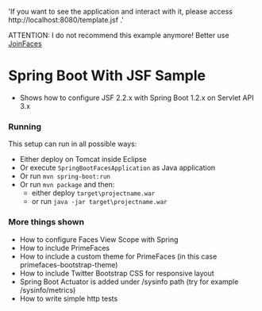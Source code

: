 'If you want to see the application and interact with it, please access http://localhost:8080/template.jsf .'

ATTENTION: I do not recommend this example anymore! Better use [JoinFaces](http://joinfaces.org/)

Spring Boot With JSF Sample
=================================================================

* Shows how to configure JSF 2.2.x with Spring Boot 1.2.x on Servlet API 3.x

### Running

This setup can run in all possible ways:

* Either deploy on Tomcat inside Eclipse
* Or execute `SpringBootFacesApplication` as Java application
* Or run `mvn spring-boot:run`
* Or run `mvn package` and then:
  * either deploy `target\projectname.war`
  * or run `java -jar target\projectname.war` 

### More things shown

* How to configure Faces View Scope with Spring
* How to include PrimeFaces
* How to include a custom theme for PrimeFaces (in this case primefaces-bootstrap-theme)
* How to include Twitter Bootstrap CSS for responsive layout
* Spring Boot Actuator is added under /sysinfo path (try for example /sysinfo/metrics)
* How to write simple http tests
